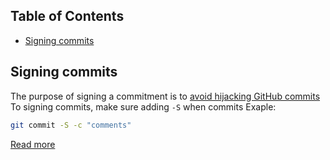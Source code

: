 ## Table of Contents

- [Signing commits](#signing-commits)

## Signing commits

The purpose of signing a commitment is to [avoid hijacking GitHub commits](https://nvisium.com/blog/2017/06/21/securing-github-commits-with-gpg-signing.html)
To signing commits, make sure adding `-S` when commits
Exaple:
```bash
git commit -S -c "comments"
```
[Read more](https://help.github.com/articles/signing-commits)
